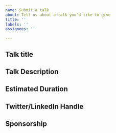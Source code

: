 ```yaml
---
name: Submit a talk
about: Tell us about a talk you'd like to give
title: ''
labels: ''
assignees: ''

---
```


## Talk title

## Talk Description

## Estimated Duration

## Twitter/LinkedIn Handle
<!-- So we can promote the talk -->

## Sponsorship
<!-- Are you also hiring or looking to promote your business?
Would your company be interested in sponsoring the drinks and/or pizza? -->
